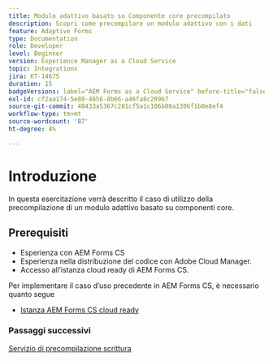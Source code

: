 ```yaml
---
title: Modulo adattivo basato su Componente core precompilato
description: Scopri come precompilare un modulo adattivo con i dati
feature: Adaptive Forms
type: Documentation
role: Developer
level: Beginner
version: Experience Manager as a Cloud Service
topic: Integrations
jira: KT-14675
duration: 15
badgeVersions: label="AEM Forms as a Cloud Service" before-title="false"
exl-id: cf2aa174-5e88-4656-8b66-a46fa8c20967
source-git-commit: 48433a5367c281cf5a1c106b08a1306f1b0e8ef4
workflow-type: tm+mt
source-wordcount: '87'
ht-degree: 4%

---
```


# Introduzione

In questa esercitazione verrà descritto il caso di utilizzo della precompilazione di un modulo adattivo basato su componenti core.

## Prerequisiti

* Esperienza con AEM Forms CS
* Esperienza nella distribuzione del codice con Adobe Cloud Manager.
* Accesso all’istanza cloud ready di AEM Forms CS.

Per implementare il caso d’uso precedente in AEM Forms CS, è necessario quanto segue

* [Istanza AEM Forms CS cloud ready](https://experienceleague.adobe.com/docs/experience-manager-learn/cloud-service/forms/developing-for-cloud-service/intellij-and-aem-sync.html?lang=it#set-up-aem-author-instance)

### Passaggi successivi

[Servizio di precompilazione scrittura](./pre-fill-service.md)
